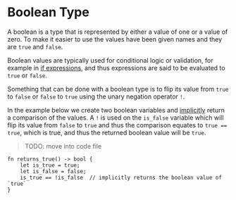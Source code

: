 # Boolean Type

A boolean is a type that is represented by either a value of one or a value of zero. To make it easier to use the values have been given names and they are `true` and `false`.

Boolean values are typically used for conditional logic or validation, for example in [if expressions](../control-flow/if-expressions.md), and thus expressions are said to be evaluated to `true` or `false`.

Something that can be done with a boolean type is to flip its value from `true` to `false` or `false` to `true` using the unary negation operator `!`. 

In the example below we create two boolean variables and [implicitly](../functions/return.md) return a comparison of the values. A `!` is used on the `is_false` variable which will flip its value from `false` to `true` and thus the comparison equates to `true == true`, which is true, and thus the returned boolean value will be `true`.

> TODO: move into code file

```sway
fn returns_true() -> bool {
    let is_true = true;
    let is_false = false;
    is_true == !is_false  // implicitly returns the boolean value of `true`
}
```
